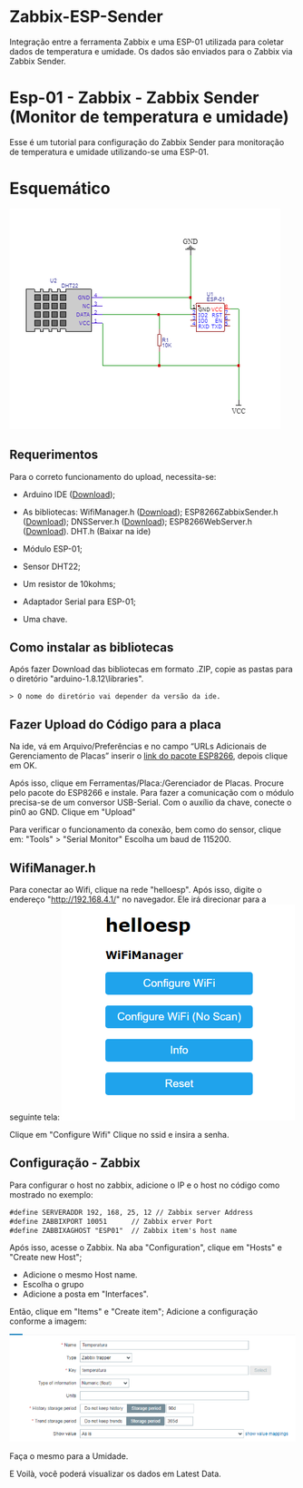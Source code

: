 # Zabbix-ESP-Sender
Integração entre a ferramenta Zabbix e uma ESP-01 utilizada para coletar dados de temperatura e umidade. Os dados são enviados para o Zabbix via Zabbix Sender.

# Esp-01 - Zabbix - Zabbix Sender (Monitor de temperatura e umidade)

Esse é um tutorial para configuração do Zabbix Sender para monitoração de temperatura e umidade utilizando-se uma ESP-01.


# Esquemático

![](esq.png)

## Requerimentos

Para o correto funcionamento do upload, necessita-se:

 - Arduino IDE  ([Download](https://www.arduino.cc/en/main/software));
 - As bibliotecas:
 WifiManager.h ([Download](https://github.com/tzapu/WiFiManager));
 ESP8266ZabbixSender.h ([Download](https://github.com/zaphodus/ESP8266ZabbixSender));
 DNSServer.h ([Download](https://github.com/esp8266/Arduino/tree/master/libraries/DNSServer));
 ESP8266WebServer.h ([Download](https://github.com/esp8266/Arduino/blob/master/libraries/ESP8266WebServer/src/ESP8266WebServer.h)).
 DHT.h (Baixar na ide)
 
 - Módulo ESP-01;
 - Sensor DHT22;
 - Um resistor de 10kohms;
 - Adaptador Serial para ESP-01;
 - Uma chave.


## Como instalar as bibliotecas

Após fazer Download das bibliotecas em formato .ZIP, copie as pastas para o diretório "arduino-1.8.12\libraries".

	> O nome do diretório vai depender da versão da ide.

## Fazer Upload do Código para a placa

Na ide, vá em Arquivo/Preferências e no campo “URLs Adicionais de Gerenciamento de Placas” inserir o [link do pacote ESP8266](http://arduino.esp8266.com/stable/package_esp8266com_index.json), depois clique em OK. 

Após isso, clique em Ferramentas/Placa:/Gerenciador de Placas. Procure pelo pacote do ESP8266 e instale.
Para fazer a comunicação com o módulo precisa-se de um conversor USB-Serial. Com o auxílio da chave, conecte o pin0 ao GND.
Clique em "Upload"

Para verificar o funcionamento da conexão, bem como do sensor, clique em:
"Tools" > "Serial Monitor"
Escolha um baud de 115200.

## WifiManager.h

Para conectar ao Wifi, clique na rede "helloesp". Após isso, digite o endereço "http://192.168.4.1/" no navegador. 
Ele irá direcionar para a seguinte tela:
![](wifimanager.PNG)

Clique em "Configure Wifi" 
Clique no ssid e insira a senha.


## Configuração - Zabbix

Para configurar o host no zabbix, adicione o IP e o host no código como mostrado no exemplo:
```
#define SERVERADDR 192, 168, 25, 12 // Zabbix server Address
#define ZABBIXPORT 10051      // Zabbix erver Port
#define ZABBIXAGHOST "ESP01"  // Zabbix item's host name
```

Após isso, acesse o Zabbix. Na aba "Configuration", clique em "Hosts" e "Create new Host";

- Adicione o mesmo Host name.
- Escolha o grupo 
- Adicione a posta em "Interfaces".

Então, clique em "Items" e "Create item";
Adicione a configuração conforme a imagem:

![](capturar.png)

Faça o mesmo para a Umidade.

E Voilà, você poderá visualizar os dados em Latest Data.
